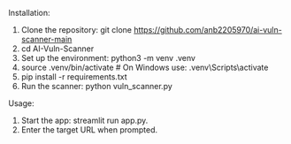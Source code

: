 Installation:
1. Clone the repository: git clone https://github.com/anb2205970/ai-vuln-scanner-main
2. cd AI-Vuln-Scanner
3. Set up the environment: python3 -m venv .venv
4. source .venv/bin/activate  # On Windows use: .venv\Scripts\activate
5. pip install -r requirements.txt
6. Run the scanner: python vuln_scanner.py

Usage:
1. Start the app: streamlit run app.py.
2. Enter the target URL when prompted.

